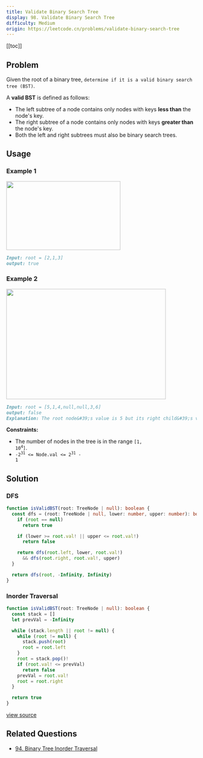 ```yaml
---
title: Validate Binary Search Tree
display: 98. Validate Binary Search Tree
difficulty: Medium
origin: https://leetcode.cn/problems/validate-binary-search-tree
---
```


[[toc]]

## Problem

Given the root of a binary tree, `determine if it is a valid binary search tree (BST)`.

A **valid BST** is defined as follows:

- The left subtree of a node contains only nodes with keys **less than** the node&#39;s key.
- The right subtree of a node contains only nodes with keys **greater than** the node&#39;s key.
- Both the left and right subtrees must also be binary search trees.

## Usage

### Example 1

<img alt="" src="https://assets.leetcode.com/uploads/2020/12/01/tree1.jpg" style="width: 302px; height: 182px;" />

```md
Input: root = [2,1,3]
output: true
```

### Example 2
<img alt="" src="https://assets.leetcode.com/uploads/2020/12/01/tree2.jpg" style="width: 422px; height: 292px;" />

```md
Input: root = [5,1,4,null,null,3,6]
output: false
Explanation: The root node&#39;s value is 5 but its right child&#39;s value is 4.
```


**Constraints:**

- The number of nodes in the tree is in the range <code>[1, 10<sup>4</sup>]</code>.
- <code>-2<sup>31</sup> &lt;= Node.val &lt;= 2<sup>31</sup> - 1</code>


## Solution

### DFS

```ts
function isValidBST(root: TreeNode | null): boolean {
  const dfs = (root: TreeNode | null, lower: number, upper: number): boolean => {
    if (root == null)
      return true

    if (lower >= root.val! || upper <= root.val!)
      return false

    return dfs(root.left, lower, root.val!)
      && dfs(root.right, root.val!, upper)
  }

  return dfs(root, -Infinity, Infinity)
}
```

### Inorder Traversal

```ts
function isValidBST(root: TreeNode | null): boolean {
  const stack = []
  let prevVal = -Infinity

  while (stack.length || root != null) {
    while (root != null) {
      stack.push(root)
      root = root.left
    }
    root = stack.pop()!
    if (root.val! <= prevVal)
      return false
    prevVal = root.val!
    root = root.right
  }

  return true
}
```

[view source](https://leetcode.cn/problems/validate-binary-search-tree)

## Related Questions

- [94. Binary Tree Inorder Traversal](/structures/tree/094)
